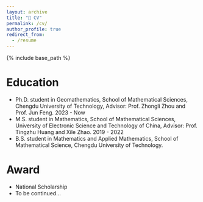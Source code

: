 ```yaml
---
layout: archive
title: "📇 CV"
permalink: /cv/
author_profile: true
redirect_from:
  - /resume
---
```


{% include base_path %}

Education
======
* Ph.D. student in Geomathematics, School of Mathematical Sciences, Chengdu University of Technology, Advisor: Prof. Zhongli Zhou and Prof. Jun Feng. 2023 - Now
* M.S. student in Mathematics, School of Mathematical Sciences, University of Electronic Science and Technology of China, Advisor: Prof. Tingzhu Huang and Xile Zhao. 2019 - 2022
* B.S. student in Mathematics and Applied Mathematics, School of Mathematical Science, Chengdu University of Technology.

  
Award
======
* National Scholarship
* To be continued...
